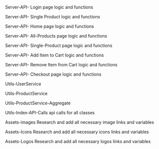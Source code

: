 Server-API- Login page logic and functions

Server-API- Single Product logic and functions

Server-API- Home page logic and functions

Server-API- All-Products page logic and functions

Server-API- Single-Product page logic and functions

Server-API- Add Item to Cart logic and functions

Server-API- Remove Item from Cart logic and functions

Server-API- Checkout page logic and functions

Utils-UserService

Utils-ProductService

Utils-ProductService-Aggregate

Utils-Index-API-Calls api calls for all classes 

Assets-images Research and add all necessary image links and variables

Assets-Icons Research and add all necessary icons links and variables

Assets-Logos Research and add all necessary logos links and variables